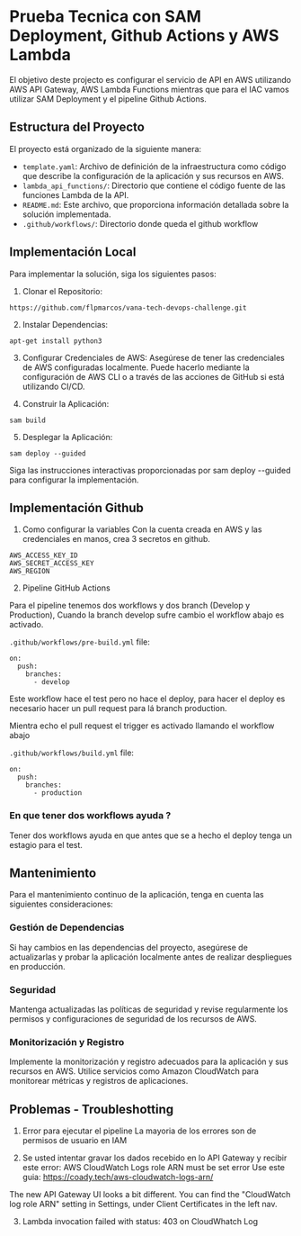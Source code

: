 # Prueba Tecnica con SAM Deployment, Github Actions y AWS Lambda

El objetivo deste projecto es configurar el servicio de API en AWS utilizando AWS API Gateway, AWS Lambda Functions mientras que para el IAC vamos utilizar SAM Deployment y el pipeline Github Actions.


## Estructura del Proyecto

El proyecto está organizado de la siguiente manera:

- `template.yaml`: Archivo de definición de la infraestructura como código que describe la configuración de la aplicación y sus recursos en AWS.
- `lambda_api_functions/`: Directorio que contiene el código fuente de las funciones Lambda de la API.
- `README.md`: Este archivo, que proporciona información detallada sobre la solución implementada.
- `.github/workflows/`: Directorio donde queda el github workflow

## Implementación Local

Para implementar la solución, siga los siguientes pasos:

1. Clonar el Repositorio:

```
https://github.com/flpmarcos/vana-tech-devops-challenge.git
```

2. Instalar Dependencias:
```
apt-get install python3
```

3. Configurar Credenciales de AWS:
Asegúrese de tener las credenciales de AWS configuradas localmente. Puede hacerlo mediante la configuración de AWS CLI o a través de las acciones de GitHub si está utilizando CI/CD.

4. Construir la Aplicación:
```
sam build
```

5. Desplegar la Aplicación:
```
sam deploy --guided
```
Siga las instrucciones interactivas proporcionadas por sam deploy --guided para configurar la implementación.



## Implementación Github

1. Como configurar la variables
Con la cuenta creada en AWS y las credenciales en manos, crea 3 secretos en github.

```
AWS_ACCESS_KEY_ID
AWS_SECRET_ACCESS_KEY
AWS_REGION
```

2. Pipeline GitHub Actions

Para el pipeline tenemos dos workflows y dos branch (Develop y Production), Cuando la branch develop sufre cambio el workflow abajo es activado.

`.github/workflows/pre-build.yml` file:
```
on:
  push:
    branches:
      - develop
```

Este workflow hace el test pero no hace el deploy, para hacer el deploy es necesario hacer un pull request para lá branch production.

Mientra echo el pull request el trigger es activado llamando el workflow abajo

`.github/workflows/build.yml` file:
```
on:
  push:
    branches:
      - production
```

### En que tener dos workflows ayuda ?
Tener dos workflows ayuda en que antes que se a hecho el deploy tenga un estagio para el test. 


## Mantenimiento

Para el mantenimiento continuo de la aplicación, tenga en cuenta las siguientes consideraciones:

### Gestión de Dependencias

Si hay cambios en las dependencias del proyecto, asegúrese de actualizarlas y probar la aplicación localmente antes de realizar despliegues en producción.

### Seguridad

Mantenga actualizadas las políticas de seguridad y revise regularmente los permisos y configuraciones de seguridad de los recursos de AWS.

### Monitorización y Registro

Implemente la monitorización y registro adecuados para la aplicación y sus recursos en AWS. Utilice servicios como Amazon CloudWatch para monitorear métricas y registros de aplicaciones.

## Problemas - Troubleshotting
1. Error para ejecutar el pipeline 
  La mayoria de los errores son de permisos de usuario en IAM

2. Se usted intentar gravar los dados recebido en lo API Gateway y recibir este error:
  AWS CloudWatch Logs role ARN must be set error
  Use este guia:
  https://coady.tech/aws-cloudwatch-logs-arn/

  The new API Gateway UI looks a bit different. You can find the "CloudWatch log role ARN" setting in Settings, under Client Certificates in the left nav.

3. Lambda invocation failed with status: 403 on CloudWhatch Log

  